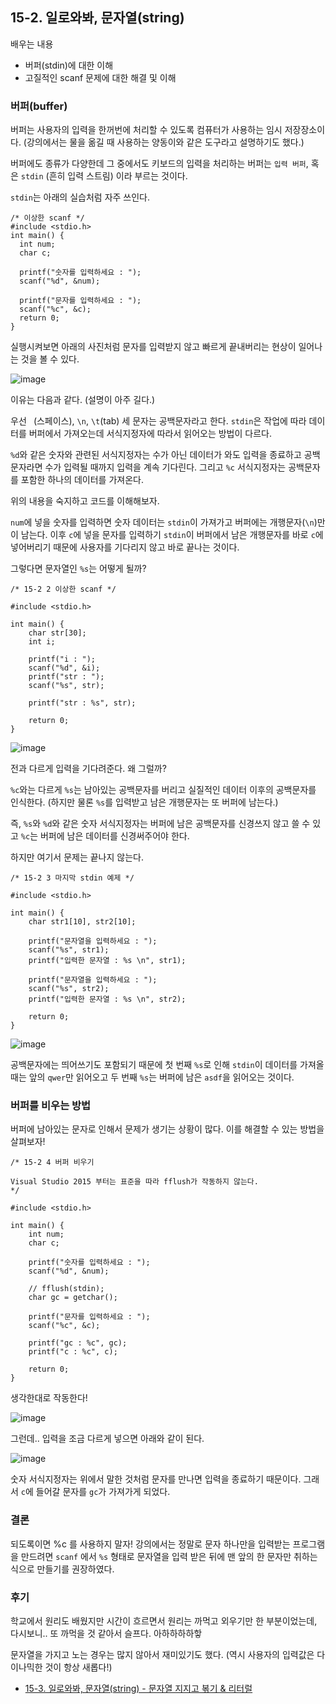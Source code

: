 ## 15-2. 일로와봐, 문자열(string)

배우는 내용

- 버퍼(stdin)에 대한 이해
- 고질적인 scanf 문제에 대한 해결 및 이해

### 버퍼(buffer)

버퍼는 사용자의 입력을 한꺼번에 처리할 수 있도록 컴퓨터가 사용하는 임시 저장장소이다. (강의에서는 물을 옮길 때 사용하는 양동이와 같은 도구라고 설명하기도 했다.)

버퍼에도 종류가 다양한데 그 중에서도 키보드의 입력을 처리하는 버퍼는 `입력 버퍼`, 혹은 `stdin` (흔히 입력 스트림) 이라 부르는 것이다.

`stdin`는 아래의 실습처럼 자주 쓰인다.

```
/* 이상한 scanf */
#include <stdio.h>
int main() {
  int num;
  char c;

  printf("숫자를 입력하세요 : ");
  scanf("%d", &num);

  printf("문자를 입력하세요 : ");
  scanf("%c", &c);
  return 0;
}
```

실행시켜보면 아래의 사진처럼 문자를 입력받지 않고 빠르게 끝내버리는 현상이 일어나는 것을 볼 수 있다.

![image](https://github.com/ii200400/IT_Skill_Question/assets/19484971/00198026-3f94-4c72-aace-5351718cde3d)

이유는 다음과 같다. (설명이 아주 길다.)

우선 ` `(스페이스), `\n`, `\t`(tab) 세 문자는 공백문자라고 한다. `stdin`은 작업에 따라 데이터를 버퍼에서 가져오는데 서식지정자에 따라서 읽어오는 방법이 다르다.

`%d`와 같은 숫자와 관련된 서식지정자는 수가 아닌 데이터가 와도 입력을 종료하고 공백문자라면 수가 입력될 때까지 입력을 계속 기다린다. 그리고 `%c` 서식지정자는 공백문자를 포함한 하나의 데이터를 가져온다.

위의 내용을 숙지하고 코드를 이해해보자.

`num`에 넣을 숫자를 입력하면 숫자 데이터는 `stdin`이 가져가고 버퍼에는 개행문자(`\n`)만이 남는다. 이후 `c`에 넣을 문자를 입력하기 `stdin`이 버퍼에서 남은 개행문자를 바로 `c`에 넣어버리기 때문에 사용자를 기다리지 않고 바로 끝나는 것이다.

그렇다면 문자열인 `%s`는 어떻게 될까?

```
/* 15-2 2 이상한 scanf */

#include <stdio.h>

int main() {
	char str[30];
	int i;

	printf("i : ");
	scanf("%d", &i);
	printf("str : ");
	scanf("%s", str);

	printf("str : %s", str);

	return 0;
}
```

![image](https://github.com/ii200400/IT_Skill_Question/assets/19484971/ee40e37e-050e-4df9-bc04-e1753a46b7cc)

전과 다르게 입력을 기다려준다. 왜 그럴까?

`%c`와는 다르게 `%s`는 남아있는 공백문자를 버리고 실질적인 데이터 이후의 공백문자를 인식한다. (하지만 물론 `%s`를 입력받고 남은 개행문자는 또 버퍼에 남는다.)

즉, `%s`와 `%d`와 같은 숫자 서식지정자는 버퍼에 남은 공백문자를 신경쓰지 않고 쓸 수 있고 `%c`는 버퍼에 남은 데이터를 신경써주어야 한다.

하지만 여기서 문제는 끝나지 않는다.

```
/* 15-2 3 마지막 stdin 예제 */

#include <stdio.h>

int main() {
	char str1[10], str2[10];

	printf("문자열을 입력하세요 : ");
	scanf("%s", str1);
	printf("입력한 문자열 : %s \n", str1);

	printf("문자열을 입력하세요 : ");
	scanf("%s", str2);
	printf("입력한 문자열 : %s \n", str2);

	return 0;
}
```

![image](https://github.com/ii200400/IT_Skill_Question/assets/19484971/f367c244-0725-475b-95b6-8c87364cbe17)

공백문자에는 띄어쓰기도 포함되기 때문에 첫 번째 `%s`로 인해 `stdin`이 데이터를 가져올 때는 앞의 `qwer`만 읽어오고 두 번째 `%s`는 버퍼에 남은 `asdf`을 읽어오는 것이다.

### 버퍼를 비우는 방법

버퍼에 남아있는 문자로 인해서 문제가 생기는 상황이 많다. 이를 해결할 수 있는 방법을 살펴보자!

```
/* 15-2 4 버퍼 비우기

Visual Studio 2015 부터는 표준을 따라 fflush가 작동하지 않는다.
*/

#include <stdio.h>

int main() {
	int num;
	char c;

	printf("숫자를 입력하세요 : ");
	scanf("%d", &num);

	// fflush(stdin);
	char gc = getchar();

	printf("문자를 입력하세요 : ");
	scanf("%c", &c);

	printf("gc : %c", gc);
	printf("c : %c", c);

	return 0;
}
```

생각한대로 작동한다!

![image](https://github.com/ii200400/IT_Skill_Question/assets/19484971/bf92483e-34a8-43d7-8e1c-4432e798bdfc)

그런데.. 입력을 조금 다르게 넣으면 아래와 같이 된다.

![image](https://github.com/ii200400/IT_Skill_Question/assets/19484971/8b84acb8-7a12-4e24-bd29-16f3c3e93dcd)

숫자 서식지정자는 위에서 말한 것처럼 문자를 만나면 입력을 종료하기 때문이다. 그래서 `c`에 들어갈 문자를 `gc`가 가져가게 되었다.

### 결론

되도록이면 %c 를 사용하지 말자! 강의에서는 정말로 문자 하나만을 입력받는 프로그램을 만드려면 `scanf` 에서 `%s` 형태로 문자열을 입력 받은 뒤에 맨 앞의 한 문자만 취하는 식으로 만들기를 권장하였다.

### 후기

학교에서 원리도 배웠지만 시간이 흐르면서 원리는 까먹고 외우기만 한 부분이었는데, 다시보니.. 또 까먹을 것 같아서 슬프다. 아하하하하핳

문자열을 가지고 노는 경우는 많지 않아서 재미있기도 했다. (역시 사용자의 입력값은 다이나믹한 것이 항상 새롭다!)

- [15-3. 일로와봐, 문자열(string) - 문자열 지지고 볶기 & 리터럴](./15-3.md)
